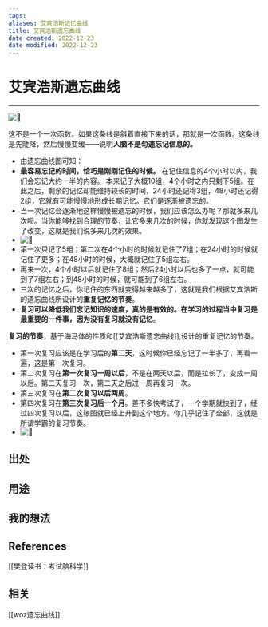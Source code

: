 ```yaml
---
tags: 
aliases: 艾宾浩斯记忆曲线
title: 艾宾浩斯遗忘曲线
date created: 2022-12-23
date modified: 2022-12-23
---
```


# 艾宾浩斯遗忘曲线

---
![🔗](https://cdn-ali-images.dushu365.com/1620874951447aa62fb8bf03c12f569e59b4993990s0b25m)

这不是一个一次函数。如果这条线是斜着直接下来的话，那就是一次函数。这条线是先陡降，然后慢慢变缓——说明**人脑不是匀速忘记信息的。**

- 由遗忘曲线图可知：
- **最容易忘记的时间，恰巧是刚刚记住的时候。** 在记住信息的4个小时以内，我们会忘记大约一半的内容。 本来记了大概10组，4个小时之内只剩下5组。在此之后，剩余的记忆却能维持较长的时间，24小时还记得3组，48小时还记得2组，它就有可能慢慢地形成长期记忆。它们是逐渐被遗忘的。
- 当一次记忆会逐渐地这样慢慢被遗忘的时候，我们应该怎么办呢？那就多来几次呗。当你能够找到合理的节奏，让它多来几次的时候，你就发现这个图发生了改变，这就是我们说多来几次的效果。
-  ![🔗](https://cdn-ali-images.dushu365.com/16208749866fb8730acde9f4fe218a4510344b3d0b009tf7)
-  第一次只记了5组；第二次在4个小时的时候就记住了7组；在24小时的时候就记住了更多；在48小时的时候，大概就记住了5组左右。
-  再来一次，4个小时以后就记住了8组；然后24小时以后也多了一点，就可能到了7组左右；到48小时的时候，就可能到了6组左右。
-  三次的记忆之后，你记住的东西就变得越来越多了，这就是我们根据艾宾浩斯的遗忘曲线所设计的**重复记忆的节奏**。
- **复习可以降低我们忘记知识的速度，真的是有效的。在学习的过程当中复习是最重要的一件事，因为没有复习就没有记忆**。

**复习的节奏**，基于海马体的性质和[[艾宾浩斯遗忘曲线]],设计的重复记忆的节奏。  
- 第一次复习应该是在学习后的**第二天**，这时候你已经忘记了一半多了，再看一遍，这是第一次复习。
- 第二次复习在**第一次复习一周以后**，不是在两天以后，而是拉长了，变成一周以后。第二天复习一次，第二天之后过一周再复习一次。
- 第三次复习在**第二次复习以后两周**。
- 第四次复习在**第三次复习后一个月**。差不多快考试了，一个学期就快到了，经过四次复习以后，这张图就已经上升到这个地方。你几乎记住了全部，这就是所谓学霸的复习节奏。
- ![🔗](https://cdn-ali-images.dushu365.com/1620875044b0b94642c1cc3afb1c017f20a9d548c0mtzz5m)

## 出处



## 用途




## 我的想法



## References

[[樊登读书：考试脑科学]]

## 相关

[[woz遗忘曲线]]
